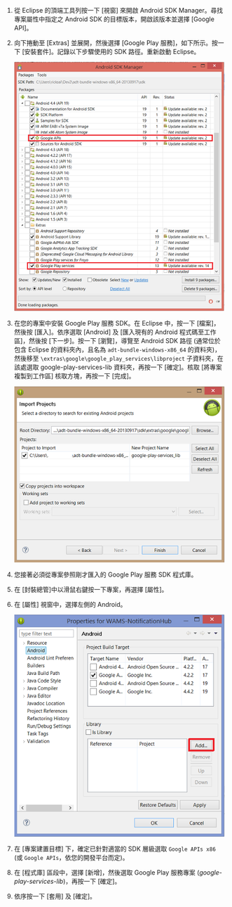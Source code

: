 

1. 從 Eclipse 的頂端工具列按一下 [視窗] 來開啟 Android SDK Manager。尋找專案屬性中指定之 Android SDK 的目標版本，開啟該版本並選擇 [Google API]。

2. 向下捲動至 [Extras] 並展開，然後選擇 [Google Play 服務]，如下所示。按一下 [安裝套件]。記錄以下步驟使用的 SDK 路徑。重新啟動 Eclipse。

   	![](./media/notification-hubs-android-get-started/notification-hub-create-android-app4.png)


3. 在您的專案中安裝 Google Play 服務 SDK。在 Eclipse 中，按一下 [檔案]，然後按 [匯入]。依序選取 [Android] 及 [匯入現有的 Android 程式碼至工作區]，然後按 [下一步]。按一下 [瀏覽]，導覽至 Android SDK 路徑 (通常位於包含 Eclipse 的資料夾內，且名為 `adt-bundle-windows-x86_64` 的資料夾)，然後移至 `\extras\google\google_play_services\libproject` 子資料夾，在該處選取 google-play-services-lib 資料夾，再按一下 [確定]。核取 [將專案複製到工作區] 核取方塊，再按一下 [完成]。

	![](./media/mobile-services-android-get-started-push/mobile-eclipse-import-Play-library.png)

4. 您接著必須從專案參照剛才匯入的 Google Play 服務 SDK 程式庫。

5. 在 [封裝總管]中以滑鼠右鍵按一下專案，再選擇 [屬性]。
 
6. 在 [屬性] 視窗中，選擇左側的 Android。

	![](./media/mobile-services-android-get-started-push/mobile-google-set-project-properties.png)


7. 在 [專案建置目標] 下，確定已針對適當的 SDK 層級選取 `Google APIs x86` (或 `Google APIs`，依您的開發平台而定)。

 
8. 在 [程式庫] 區段中，選擇 [新增]，然後選取 Google Play 服務專案 (*google-play-services-lib*)，再按一下 [確定]。

9. 依序按一下 [套用] 及 [確定]。




<!--HONumber=54-->